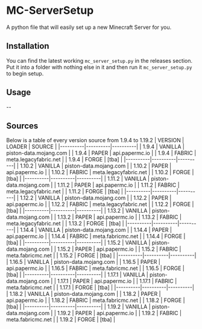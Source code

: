 # MC-ServerSetup
A python file that will easily set up a new Minecraft Server for you.

## Installation
You can find the latest working `mc_server_setup.py` in the releases section. Put it into a folder with nothing else in it and then run it `mc_server_setup.py` to begin setup.

## Usage
--

## Sources
Below is a table of every version source from 1.9.4 to 1.19.2
| VERSION  |  LOADER  |  SOURCE  |
|----------|----------|----------|
|   1.9.4  |  VANILLA | piston-data.mojang.com |
|   1.9.4  |  PAPER   | api.papermc.io |
|   1.9.4  |  FABRIC  | meta.legacyfabric.net |
|   1.9.4  |  FORGE   | [tba] |
|----------|----------|----------|
|   1.10.2  |  VANILLA | piston-data.mojang.com |
|   1.10.2  |  PAPER   | api.papermc.io |
|   1.10.2  |  FABRIC  | meta.legacyfabric.net |
|   1.10.2  |  FORGE   | [tba] |
|----------|----------|----------|
|   1.11.2  |  VANILLA | piston-data.mojang.com |
|   1.11.2  |  PAPER   | api.papermc.io |
|   1.11.2  |  FABRIC  | meta.legacyfabric.net |
|   1.11.2  |  FORGE   | [tba] |
|----------|----------|----------|
|   1.12.2  |  VANILLA | piston-data.mojang.com |
|   1.12.2  |  PAPER   | api.papermc.io |
|   1.12.2  |  FABRIC  | meta.legacyfabric.net |
|   1.12.2  |  FORGE   | [tba] |
|----------|----------|----------|
|   1.13.2  |  VANILLA | piston-data.mojang.com |
|   1.13.2  |  PAPER   | api.papermc.io |
|   1.13.2  |  FABRIC  | meta.legacyfabric.net |
|   1.13.2  |  FORGE   | [tba] |
|----------|----------|----------|
|   1.14.4  |  VANILLA | piston-data.mojang.com |
|   1.14.4  |  PAPER   | api.papermc.io |
|   1.14.4  |  FABRIC  | meta.fabricmc.net |
|   1.14.4  |  FORGE   | [tba] |
|----------|----------|----------|
|   1.15.2  |  VANILLA | piston-data.mojang.com |
|   1.15.2  |  PAPER   | api.papermc.io |
|   1.15.2  |  FABRIC  | meta.fabricmc.net |
|   1.15.2  |  FORGE   | [tba] |
|----------|----------|----------|
|   1.16.5  |  VANILLA | piston-data.mojang.com |
|   1.16.5  |  PAPER   | api.papermc.io |
|   1.16.5  |  FABRIC  | meta.fabricmc.net |
|   1.16.5  |  FORGE   | [tba] |
|----------|----------|----------|
|   1.17.1  |  VANILLA | piston-data.mojang.com |
|   1.17.1  |  PAPER   | api.papermc.io |
|   1.17.1  |  FABRIC  | meta.fabricmc.net |
|   1.17.1  |  FORGE   | [tba] |
|----------|----------|----------|
|   1.18.2  |  VANILLA | piston-data.mojang.com |
|   1.18.2  |  PAPER   | api.papermc.io |
|   1.18.2  |  FABRIC  | meta.fabricmc.net |
|   1.18.2  |  FORGE   | [tba] |
|----------|----------|----------|
|   1.19.2  |  VANILLA | piston-data.mojang.com |
|   1.19.2  |  PAPER   | api.papermc.io |
|   1.19.2  |  FABRIC  | meta.fabricmc.net |
|   1.19.2  |  FORGE   | [tba] |
